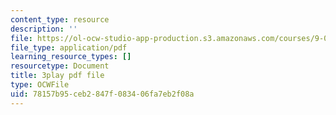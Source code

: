 ```yaml
---
content_type: resource
description: ''
file: https://ol-ocw-studio-app-production.s3.amazonaws.com/courses/9-00sc-introduction-to-psychology-fall-2011/78157b95ceb2847f083406fa7eb2f08a_QvK6YdFKMY8.pdf
file_type: application/pdf
learning_resource_types: []
resourcetype: Document
title: 3play pdf file
type: OCWFile
uid: 78157b95-ceb2-847f-0834-06fa7eb2f08a
---
```

